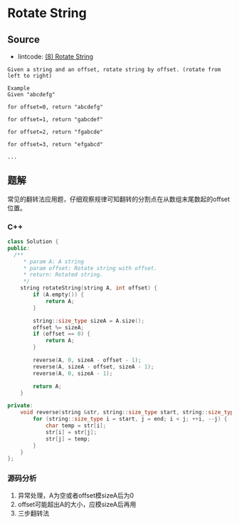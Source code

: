 # Rotate String

## Source

- lintcode: [(8) Rotate String](http://www.lintcode.com/en/problem/rotate-string/)

```
Given a string and an offset, rotate string by offset. (rotate from left to right)

Example
Given "abcdefg"

for offset=0, return "abcdefg"

for offset=1, return "gabcdef"

for offset=2, return "fgabcde"

for offset=3, return "efgabcd"

...
```

## 题解

常见的翻转法应用题，仔细观察规律可知翻转的分割点在从数组末尾数起的offset位置。

### C++

```c++
class Solution {
public:
  /**
     * param A: A string
     * param offset: Rotate string with offset.
     * return: Rotated string.
     */
    string rotateString(string A, int offset) {
        if (A.empty()) {
            return A;
        }

        string::size_type sizeA = A.size();
        offset %= sizeA;
        if (offset == 0) {
            return A;
        }

        reverse(A, 0, sizeA - offset - 1);
        reverse(A, sizeA - offset, sizeA - 1);
        reverse(A, 0, sizeA - 1);

        return A;
    }

private:
    void reverse(string &str, string::size_type start, string::size_type end) {
        for (string::size_type i = start, j = end; i < j; ++i, --j) {
            char temp = str[i];
            str[i] = str[j];
            str[j] = temp;
        }
    }
};

```

### 源码分析

1. 异常处理，A为空或者offset模sizeA后为0
2. offset可能超出A的大小，应模sizeA后再用
3. 三步翻转法
